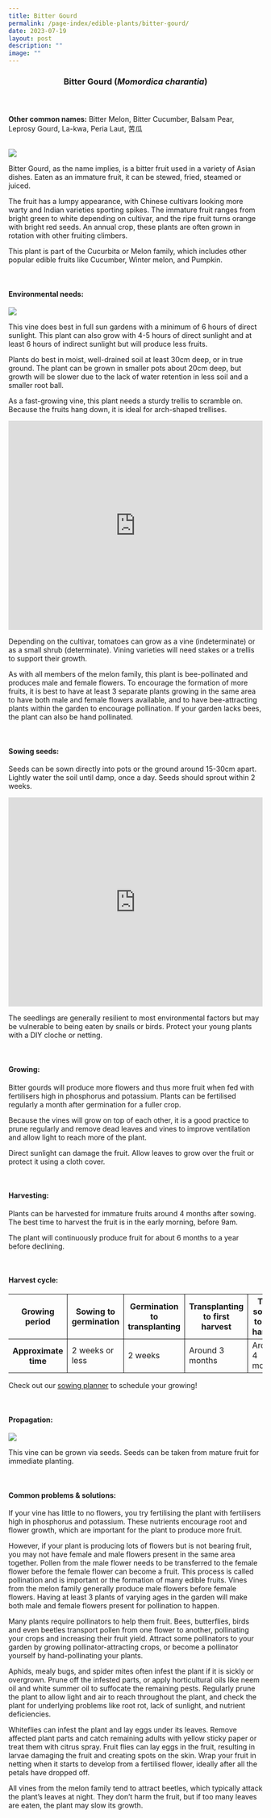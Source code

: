 ```yaml
---
title: Bitter Gourd
permalink: /page-index/edible-plants/bitter-gourd/
date: 2023-07-19
layout: post
description: ""
image: ""
---
```

<header>
	<h3>Bitter Gourd (<em>Momordica charantia</em>)</h3>
</header>
	
<section>
	<p><strong>Other common names:</strong> Bitter Melon, Bitter Cucumber, Balsam Pear, Leprosy Gourd, La-kwa, Peria Laut, 苦瓜</p>
	<br>
</section>

<section>
	<img src="/images/Plants/Bittergourd%20(1).jpg">
	
<p>Bitter Gourd, as the name implies, is a bitter fruit used in a variety of Asian dishes. Eaten as an immature fruit, it can be stewed, fried, steamed or juiced. </p>
<p>The fruit has a lumpy appearance, with Chinese cultivars looking more warty and Indian varieties sporting spikes. The immature fruit ranges from bright green to white depending on cultivar, and the ripe fruit turns orange with bright red seeds.
	An annual crop, these plants are often grown in rotation with other fruiting climbers.</p>
<p>This plant is part of the Cucurbita or Melon family, which includes other popular edible fruits like Cucumber, Winter melon, and Pumpkin.</p>
	<br>
</section>

<section>
	<h4>Environmental needs:</h4>
		<img src="/images/Plants/Bittergourd%20(4).jpg">
<p>This vine does best in full sun gardens with a minimum of 6 hours of direct sunlight. This plant can also grow with 4-5 hours of direct sunlight and at least 6 hours of indirect sunlight but will produce less fruits.</p>
<p>Plants do best in moist, well-drained soil at least 30cm deep, or in true ground. The plant can be grown in smaller pots about 20cm deep, but growth will be slower due to the lack of water retention in less soil and a smaller root ball. </p>
<p>As a fast-growing vine, this plant needs a sturdy trellis to scramble on. Because the fruits hang down, it is ideal for arch-shaped trellises.</p>

<iframe allowfullscreen="" allow="accelerometer; autoplay; clipboard-write; encrypted-media; gyroscope; picture-in-picture; web-share" frameborder="0" title="YouTube video player" src="https://www.youtube.com/embed/SUQGxxAAcNs" height="415" width="100%"></iframe>	<br>
	
<p>Depending on the cultivar, tomatoes can grow as a vine (indeterminate) or as a small shrub (determinate). Vining varieties will need stakes or a trellis to support their growth.</p>
<p>As with all members of the melon family, this plant is bee-pollinated and produces male and female flowers. To encourage the formation of more fruits, it is best to have at least 3 separate plants growing in the same area to have both male and female flowers available, and to have bee-attracting plants within the garden to encourage pollination. If your garden lacks bees, the plant can also be hand pollinated.</p>
<br>
</section>

<section>
  <h4>Sowing seeds:</h4>
<p>Seeds can be sown directly into pots or the ground around 15-30cm apart. Lightly water the soil until damp, once a day. Seeds should sprout within 2 weeks.</p>
	
<iframe allowfullscreen="" allow="accelerometer; autoplay; clipboard-write; encrypted-media; gyroscope; picture-in-picture; web-share" frameborder="0" title="YouTube video player" src="https://www.youtube.com/embed/x7J87wY7U6s" height="415" width="100%"></iframe>	<br>

<p>The seedlings are generally resilient to most environmental factors but may be vulnerable to being eaten by snails or birds. Protect your young plants with a DIY cloche or netting.</p>
	<br>
</section>
	
<section>
	<h4>Growing:</h4>
<p>Bitter gourds will produce more flowers and thus more fruit when fed with fertilisers high in phosphorus and potassium. Plants can be fertilised regularly a month after germination for a fuller crop.</p>
<p>Because the vines will grow on top of each other, it is a good practice to prune regularly and remove dead leaves and vines to improve ventilation and allow light to reach more of the plant.</p>
<p>Direct sunlight can damage the fruit. Allow leaves to grow over the fruit or protect it using a cloth cover.</p>
	<br>
</section>

<section>
	<h4>Harvesting:</h4>
<p>Plants can be harvested for immature fruits around 4 months after sowing. The best time to harvest the fruit is in the early morning, before 9am.</p>
<p>The plant will continuously produce fruit for about 6 months to a year before declining. </p>
<br>
</section>

<section>
	<h4>Harvest cycle:</h4>
	<table>
		<thead>
			<tr>
				<th style="border-bottom:0px; border-right:solid 1px;">Growing period</th>
				<th style="border-bottom:0px; border-right:solid 1px;">Sowing to germination</th>
				<th style="border-bottom:0px; border-right:solid 1px;">Germination to transplanting</th>
				<th style="border-bottom:0px; border-right:solid 1px;">Transplanting to first harvest</th>
				<th style="border-bottom:0px; border-left:solid 1px;">Total sowing to first harvest</th>
			</tr>
		</thead>
		<tbody>
			<tr>
				<th style="border-right:solid 1px;">Approximate time</th>
				<td style="border-right:solid 1px;">2 weeks or less</td>
				<td style="border-right:solid 1px;">2 weeks</td>
				<td style="border-right:solid 1px;">Around 3 months</td>
				<td style="border-left:solid 1px;">Around 4 months</td>
			</tr>
		</tbody>
	</table>
	
<p>Check out our&nbsp;<a href="https://staging.dmhtu0pi4p9u7.amplifyapp.com/digital-tools/sowing-planner/">sowing planner</a>&nbsp;to schedule your growing! </p>
<br>
</section>

<section>
	<h4>Propagation:</h4>
<img src="/images/Plants/Bittergourd_JacChua.jpg">
<p>This vine can be grown via seeds. Seeds can be taken from mature fruit for immediate planting.</p>
	<br>
</section>

<section>
	<h4>Common problems &amp; solutions:</h4>
<p>If your vine has little to no flowers, you try fertilising the plant with fertilisers high in phosphorus and potassium. These nutrients encourage root and flower growth, which are important for the plant to produce more fruit.</p>
<p>However, if your plant is producing lots of flowers but is not bearing fruit, you may not have female and male flowers present in the same area together. Pollen from the male flower needs to be transferred to the female flower before the female flower can become a fruit. This process is called pollination and is important or the formation of many edible fruits. Vines from the melon family generally produce male flowers before female flowers. Having at least 3 plants of varying ages in the garden will make both male and female flowers present for pollination to happen. </p>
<p>Many plants require pollinators to help them fruit. Bees, butterflies, birds and even beetles transport pollen from one flower to another, pollinating your crops and increasing their fruit yield. Attract some pollinators to your garden by growing pollinator-attracting crops, or become a pollinator yourself by hand-pollinating your plants. </p>
<p>Aphids, mealy bugs, and spider mites often infest the plant if it is sickly or overgrown. Prune off the infested parts, or apply horticultural oils like neem oil and white summer oil to suffocate the remaining pests. Regularly prune the plant to allow light and air to reach throughout the plant, and check the plant for underlying problems like root rot, lack of sunlight, and nutrient deficiencies. </p>
<p>Whiteflies can infest the plant and lay eggs under its leaves. Remove affected plant parts and catch remaining adults with yellow sticky paper or treat them with citrus spray. 
Fruit flies can lay eggs in the fruit, resulting in larvae damaging the fruit and creating spots on the skin. Wrap your fruit in netting when it starts to develop from a fertilised flower, ideally after all the petals have dropped off. </p>
<p>All vines from the melon family tend to attract beetles, which typically attack the plant’s leaves at night. They don’t harm the fruit, but if too many leaves are eaten, the plant may slow its growth.  </p>
<br>
</section>